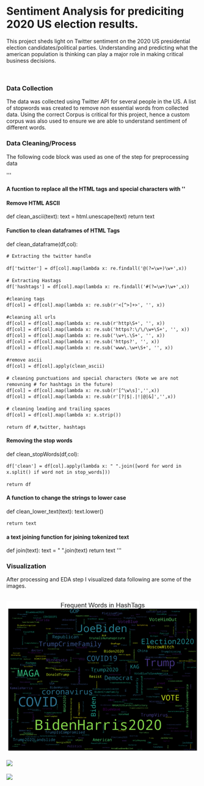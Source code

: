 # Sentiment Analysis for prediciting 2020 US election results.


This project sheds light on Twitter sentiment on the 2020 US presidential election candidates/political parties. 
Understanding and predicting what the american population is thinking can play a major role in making critical business decisions.

<br>



### Data Collection

The data was collected using Twitter API for several people in the US. 
A list of stopwords was created to remove non essential words from collected data. 
Using the correct Corpus is critical for this project, hence a custom corpus was also used to ensure we are able to understand sentiment of different words.

### Data Cleaning/Process

The following code block was used as one of the step for preprocessing data

'''
#### A fucntion to replace all the HTML tags and special characters with ''


#### Remove HTML ASCII

def clean_ascii(text):
    text = html.unescape(text)
    return text

#### Function to clean dataframes of HTML Tags

def clean_dataframe(df,col):

    # Extracting the twitter handle
    
    df['twitter'] = df[col].map(lambda x: re.findall('@(?=\w+)\w+',x))
    
    # Extracting Hastags
    df['hashtags'] = df[col].map(lambda x: re.findall('#(?=\w+)\w+',x))
    
    #cleaning tags
    df[col] = df[col].map(lambda x: re.sub(r'<[^>]+>', '', x))
    
    #cleaning all urls
    df[col] = df[col].map(lambda x: re.sub(r'http\S+', '', x))
    df[col] = df[col].map(lambda x: re.sub('https?:\/\/\w+\S+', '', x))
    df[col] = df[col].map(lambda x: re.sub('\w+\.\S+', '', x))
    df[col] = df[col].map(lambda x: re.sub('https?', '', x))
    df[col] = df[col].map(lambda x: re.sub('www\.\w+\S+', '', x))
    
    #remove ascii
    df[col] = df[col].apply(clean_ascii)
       
    # cleaning punctuations and special characters (Note we are not removning # for hashtags in the future)
    df[col] = df[col].map(lambda x: re.sub(r'[^\w\s]','',x))
    df[col] = df[col].map(lambda x: re.sub(r'[?|$|.|!|@|&]','',x))

    # cleaning leading and trailing spaces
    df[col] = df[col].map(lambda x: x.strip())

    return df #,twitter, hashtags



#### Removing the stop words
def clean_stopWords(df,col):
    
    df['clean'] = df[col].apply(lambda x: " ".join([word for word in x.split() if word not in stop_words]))
    
    return df
    
    
    
#### A function to change the strings to lower case
def clean_lower_text(text):
    text.lower()
    
    return text


#### a text joining function for joining tokenized text
def join(text):
    text = " ".join(text)
    return text
'''


### Visualization

After processing and EDA step I visualized data following are some of the images.
 <br></br>


![](Images\Word_Frequency.png)
 <br></br>
![](Negative_Sentiment_Pie_Chart.png)
 <br></br>
![](Sentiment_Count.png)





